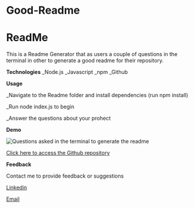 # Good-Readme
# ReadMe
This is a Readme Generator that as users a couple of questions in the terminal in other to generate a good readme for their repository.


**Technologies**
_Node.js
_Javascript
_npm
_Github


**Usage**

_Navigate to the Readme folder and install dependencies (run npm install)

_Run node index.js to begin

_Answer the questions about your prohect

**Demo**

![Questions asked in the terminal to generate the readme](rd.jpeg)


[Click here to access the Github repository](https://github.com/Snubia/ReadMe.git)




**Feedback**

Contact me to provide feedback or suggestions 

[Linkedin](https://www.linkedin.com/in/sandrine-nubia-975aa2172/)


[Email](nunubabila@gmail.com)




